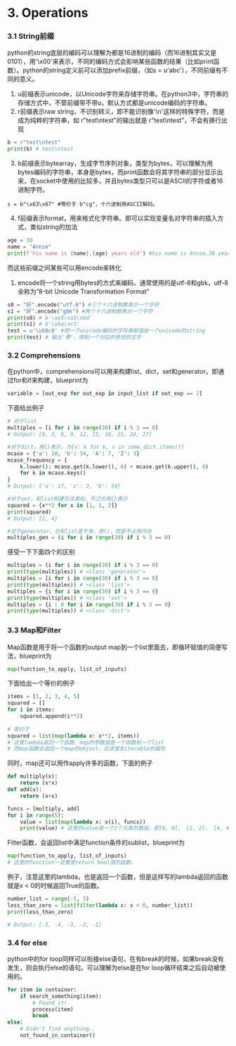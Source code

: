 # 3. Operations
### 3.1 String前缀
python的string底层的编码可以理解为都是16进制的编码（而16进制其实又是0101），用'\x00'来表示，不同的编码方式会影响某些函数的结果（比如print函数）。python的string定义前可以添加prefix前缀，（如s = u'abc'），不同前缀有不同的意义。
1.  u前缀表示unicode，以Unicode字符来存储字符串。在python3中，字符串的存储方式中，不管前缀带不带u，默认方式都是unicode编码的字符串。
2.  r前缀表示raw string，不识别转义，即不能识别像'\n'这样的特殊字符，而是成为纯粹的字符串，如 r"test\ntest"的输出就是 r"test\ntest"，不会有换行出现
```python
b = r"test\ntest"     
print(b) # test\ntest
```
3.  b前缀表示bytearray，生成字节序列对象，类型为bytes，可以理解为用bytes编码的字符串，本身是bytes，而print函数会将其字符串的部分显示出来，在socket中使用的比较多，并且bytes类型只可以是ASCII的字符或者16进制字符。
```
s = b"\x63\x67" #等价于 b"cg"，十六进制用ASCII解码。
```
4.  f前缀表示format，用来格式化字符串。即可以实现变量名对字符串的插入方式，类似string的加法
```python
age = 38
name = "Annie"
print(f'his name is {name},{age} years old') #his name is Annie,38 years old
```
而这些前缀之间某些可以用encode来转化
1. encode将一个string用bytes的方式来编码，通常使用的是utf-8和gbk，utf-8全称为”8-bit Unicode Transformation Format“
``` python
s0 = "好".encode("utf-8") #三个十六进制数表示一个字符
s1 = "好".encode("gbk") #两个十六进制数表示一个字符
print(s0) # b'\xe5\xa5\xbd'
print(s1) # b'\xba\xc3'
test = u'\u50c0' #把一个unicode编码的字符串赋值给一个unicode的string
print(test) # 输出'僀'，得到一个对应的奇怪的文字
```

### 3.2 Comprehensions
在python中，comprehensions可以用来构建list，dict，set和generator。即通过for和if来构建，blueprint为
```python
variable = [out_exp for out_exp in input_list if out_exp == 2]
```
下面给出例子
```python
# 对于list
multiples = [i for i in range(30) if i % 3 == 0]
# Output: [0, 3, 6, 9, 12, 15, 18, 21, 24, 27]

#对于dict，用{}表示，为{v: k for k, v in some_dict.items()}
mcase = {'a': 10, 'b': 34, 'A': 7, 'Z': 3}
mcase_frequency = {
    k.lower(): mcase.get(k.lower(), 0) + mcase.get(k.upper(), 0)
    for k in mcase.keys()
}
# Output: {'a': 17, 'z': 3, 'b': 34}

#对于set，和list构建方法类似，不过也用{}表示
squared = {x**2 for x in [1, 1, 2]}
print(squared)
# Output: {1, 4}

#对于generator，也和list差不多，用()，但是不占用内存
multiples_gen = (i for i in range(30) if i % 3 == 0)
```
感受一下下面四个的区别
```python
multiples = (i for i in range(30) if i % 3 == 0)
print(type(multiples)) # <class 'generator'>
multiples = [i for i in range(30) if i % 3 == 0]
print(type(multiples)) # <class 'list'>
multiples = {i for i in range(30) if i % 3 == 0}
print(type(multiples)) # <class 'set'>
multiples = {i : 0 for i in range(30) if i % 3 == 0}
print(type(multiples)) # <class 'dict'>
```

### 3.3 Map和Filter
Map函数是用于将一个函数的output map到一个list里面去，即循环赋值的简便写法，blueprint为
```python
map(function_to_apply, list_of_inputs)
```
下面给出一个等价的例子
```python
items = [1, 2, 3, 4, 5]
squared = []
for i in items:
    squared.append(i**2)
    
# 等价于
squared = list(map(lambda x: x**2, items))
# 这里lambda返回一个函数，map的参数就是一个函数和一个list
# 而map函数会返回一个map的object，应该室友iterable的属性
```
同时，map还可以用作apply许多的函数，下面的例子
```python
def multiply(x):
    return (x*x)
def add(x):
    return (x+x)

funcs = [multiply, add]
for i in range(5):
    value = list(map(lambda x: x(i), funcs))
    print(value) # 这里的value是一个2个元素的数组，即[0, 0]， [1, 2]， [4, 4]， [9, 6]， [16, 8]
```
Filter函数，会返回list中满足function条件的sublist，blueprint为
```python
map(function_to_apply, list_of_inputs)
# 这里的function一定要是return bool值的函数。
```
例子，注意这里的lambda，也是返回一个函数，但是这样写的lambda返回的函数就是x < 0的时候返回True的函数。
```python
number_list = range(-5, 5)
less_than_zero = list(filter(lambda x: x < 0, number_list))
print(less_than_zero)

# Output: [-5, -4, -3, -2, -1]
```


### 3.4 for else
python中的for loop同样可以衔接else语句，在有break的时候，如果break没有发生，则会执行else的语句。可以理解为else是在for loop循环结束之后自动被使用的。
```python
for item in container:
    if search_something(item):
        # Found it!
        process(item)
        break
else:
    # Didn't find anything..
    not_found_in_container()
```



